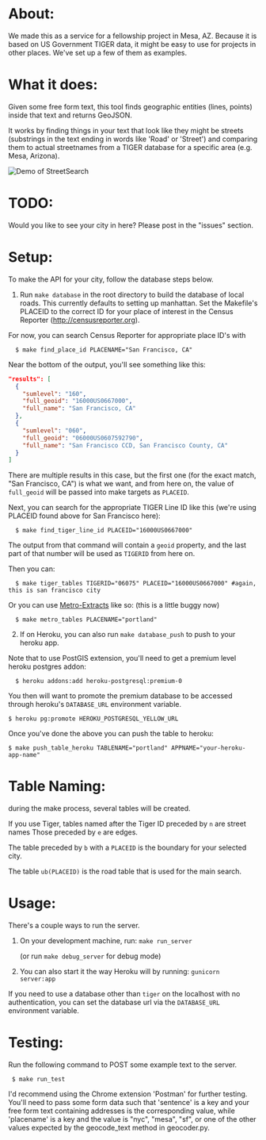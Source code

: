 
# About:

We made this as a service for a fellowship project in Mesa, AZ. Because it is based on US Government TIGER data, it might be easy to use for projects in other places. We've set up a few of them as examples.

# What it does:

Given some free form text, this tool finds geographic entities (lines, points) inside that text and returns GeoJSON.

It works by finding things in your text that look like they might be streets (substrings in the text ending in words like 'Road' or 'Street') and comparing them to actual streetnames from a TIGER database for a specific area (e.g. Mesa, Arizona).

![Demo of StreetSearch](http://cdn.makeagif.com/media/10-26-2014/NE0Vm5.gif)

# TODO:

Would you like to see your city in here? Please post in the "issues" section.

# Setup:

To make the API for your city, follow the database steps below.

1. Run `make database` in the root directory to build the database of local roads. This currently defaults to setting up manhattan. Set the Makefile's PLACEID to the correct ID for your place of interest in the Census Reporter (http://censusreporter.org).

  For now, you can search Census Reporter for appropriate place ID's with
  
      $ make find_place_id PLACENAME="San Francisco, CA"
      
  Near the bottom of the output, you'll see something like this:
  
  ```json
  "results": [
    {
      "sumlevel": "160",
      "full_geoid": "16000US0667000",
      "full_name": "San Francisco, CA"
    },
    {
      "sumlevel": "060",
      "full_geoid": "06000US0607592790",
      "full_name": "San Francisco CCD, San Francisco County, CA"
    }
  ]
  ```
  
  There are multiple results in this case, but the first one (for the exact match, "San Francisco, CA") is what we want, and from here on, the value of `full_geoid` will be passed into make targets as `PLACEID`.

  Next, you can search for the appropriate TIGER Line ID like this (we're using PLACEID found above for San Francisco here):
  
      $ make find_tiger_line_id PLACEID="16000US0667000"

  The output from that command will contain a `geoid` property, and the last part of that number will be used as `TIGERID` from here on.
  
  Then you can:
  
      $ make tiger_tables TIGERID="06075" PLACEID="16000US0667000" #again, this is san francisco city

  Or you can use [Metro-Extracts](http://metro.teczno.com/) like so: (this is a little buggy now)
  
      $ make metro_tables PLACENAME="portland"

2. If on Heroku, you can also run `make database_push` to push to your heroku app. 

  Note that to use PostGIS extension, you'll need to get a premium level heroku postgres addon: 
   
      $ heroku addons:add heroku-postgresql:premium-0

You then will want to promote the premium database to be accessed through heroku's `DATABASE_URL` environment variable.

    $ heroku pg:promote HEROKU_POSTGRESQL_YELLOW_URL

Once you've done the above you can push the table to heroku:

    $ make push_table_heroku TABLENAME="portland" APPNAME="your-heroku-app-name"

# Table Naming:

during the make process, several tables will be created.

If you use Tiger, tables named after the Tiger ID preceded by `n` are street names
Those preceded by `e` are edges.

The table preceded by `b` with a `PLACEID` is the boundary for your selected city.

The table `ub(PLACEID)` is the road table that is used for the main search.

# Usage:

There's a couple ways to run the server.

1. On your development machine, run: `make run_server`

   (or run `make debug_server` for debug mode)

2. You can also start it the way Heroku will by running: `gunicorn server:app`

If you need to use a database other than `tiger` on the localhost with no authentication, you can set the database url via the `DATABASE_URL` environment variable.

# Testing:

Run the following command to POST some example text to the server.

	 $ make run_test

I'd recommend using the Chrome extension 'Postman' for further testing. You'll need to pass some form data such that 'sentence' is a key and your free form text containing addresses is the corresponding value, while 'placename' is a key and the value is "nyc", "mesa", "sf", or one of the other values expected by the geocode_text method in geocoder.py.
